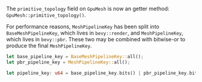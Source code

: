 The `primitive_topology` field on `GpuMesh` is now an getter method: `GpuMesh::primitive_topology()`.

For performance reasons, `MeshPipelineKey` has been split into `BaseMeshPipelineKey`, which lives in `bevy::render`, and `MeshPipelineKey`, which lives in `bevy::pbr`. These two may be combined with bitwise-or to produce the final `MeshPipelineKey`.

```rust
let base_pipeline_key = BaseMeshPipelineKey::all();
let pbr_pipeline_key = MeshPipelineKey::all();

let pipeline_key: u64 = base_pipeline_key.bits() | pbr_pipeline_key.bits();
```
